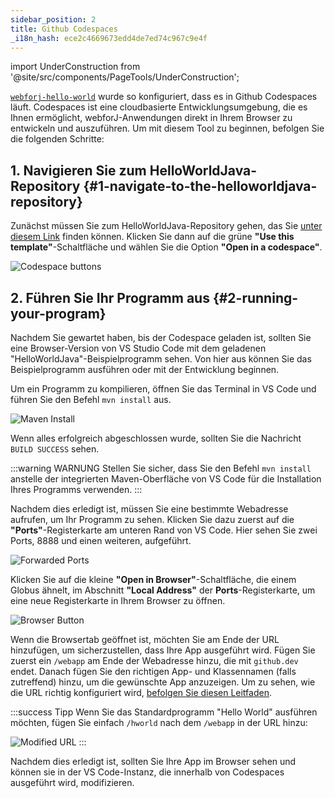 ```yaml
---
sidebar_position: 2
title: Github Codespaces
_i18n_hash: ece2c4669673edd4de7ed74c967c9e4f
---
```

import UnderConstruction from '@site/src/components/PageTools/UnderConstruction';

[`webforj-hello-world`](https://github.com/webforj/webforj-hello-world) wurde so konfiguriert, dass es in Github Codespaces läuft. Codespaces ist eine cloudbasierte Entwicklungsumgebung, die es Ihnen ermöglicht, webforJ-Anwendungen direkt in Ihrem Browser zu entwickeln und auszuführen. Um mit diesem Tool zu beginnen, befolgen Sie die folgenden Schritte:

## 1. Navigieren Sie zum HelloWorldJava-Repository {#1-navigate-to-the-helloworldjava-repository}

Zunächst müssen Sie zum HelloWorldJava-Repository gehen, das Sie [unter diesem Link](https://github.com/webforj/webforj-hello-world) finden können. Klicken Sie dann auf die grüne **"Use this template"**-Schaltfläche und wählen Sie die Option **"Open in a codespace"**.

![Codespace buttons](/img/bbj-installation/github/1.png#rounded-border)

## 2. Führen Sie Ihr Programm aus {#2-running-your-program}

Nachdem Sie gewartet haben, bis der Codespace geladen ist, sollten Sie eine Browser-Version von VS Studio Code mit dem geladenen "HelloWorldJava"-Beispielprogramm sehen. Von hier aus können Sie das Beispielprogramm ausführen oder mit der Entwicklung beginnen.

Um ein Programm zu kompilieren, öffnen Sie das Terminal in VS Code und führen Sie den Befehl `mvn install` aus.

![Maven Install](/img/bbj-installation/github/2.png#rounded-border)

Wenn alles erfolgreich abgeschlossen wurde, sollten Sie die Nachricht `BUILD SUCCESS` sehen.

:::warning WARNUNG
Stellen Sie sicher, dass Sie den Befehl `mvn install` anstelle der integrierten Maven-Oberfläche von VS Code für die Installation Ihres Programms verwenden.
:::

Nachdem dies erledigt ist, müssen Sie eine bestimmte Webadresse aufrufen, um Ihr Programm zu sehen. Klicken Sie dazu zuerst auf die **"Ports"**-Registerkarte am unteren Rand von VS Code. Hier sehen Sie zwei Ports, 8888 und einen weiteren, aufgeführt.

![Forwarded Ports](/img/bbj-installation/github/3.png#rounded-border)

Klicken Sie auf die kleine **"Open in Browser"**-Schaltfläche, die einem Globus ähnelt, im Abschnitt **"Local Address"** der **Ports**-Registerkarte, um eine neue Registerkarte in Ihrem Browser zu öffnen.

![Browser Button](/img/bbj-installation/github/4.png#rounded-border)

Wenn die Browsertab geöffnet ist, möchten Sie am Ende der URL hinzufügen, um sicherzustellen, dass Ihre App ausgeführt wird. Fügen Sie zuerst ein `/webapp` am Ende der Webadresse hinzu, die mit `github.dev` endet. Danach fügen Sie den richtigen App- und Klassennamen (falls zutreffend) hinzu, um die gewünschte App anzuzeigen. Um zu sehen, wie die URL richtig konfiguriert wird, [befolgen Sie diesen Leitfaden](./configuration).

:::success Tipp
Wenn Sie das Standardprogramm "Hello World" ausführen möchten, fügen Sie einfach `/hworld` nach dem `/webapp` in der URL hinzu:
<br />

![Modified URL](/img/bbj-installation/github/5.png#rounded-border)
:::

Nachdem dies erledigt ist, sollten Sie Ihre App im Browser sehen und können sie in der VS Code-Instanz, die innerhalb von Codespaces ausgeführt wird, modifizieren.
